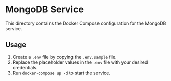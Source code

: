 # MongoDB Service

This directory contains the Docker Compose configuration for the MongoDB service.

## Usage

1. Create a `.env` file by copying the `.env.sample` file.
2. Replace the placeholder values in the `.env` file with your desired credentials.
3. Run `docker-compose up -d` to start the service.
